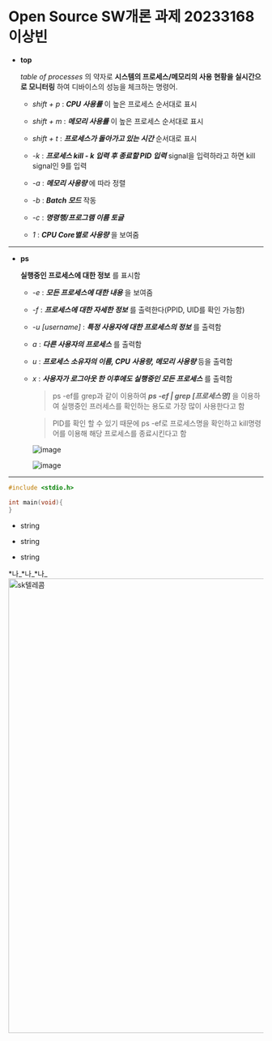 # Open Source SW개론 과제 20233168 이상빈
+ **top**

  *table of processes* 의 약자로 **시스템의 프로세스/메모리의 사용 현황을 실시간으로 모니터링** 하여 디바이스의 성능을 체크하는 명령어. 

     + *shift + p* : ***CPU 사용률*** 이 높은 프로세스 순서대로 표시

     + *shift + m* : ***메모리 사용률*** 이 높은 프로세스 순서대로 표시

     + *shift + t* : ***프로세스가 돌아가고 있는 시간***  순서대로 표시

     + *-k* : ***프로세스  kill  - k 입력 후 종료할 PID 입력***  signal을 입력하라고 하면 kill signal인 9를 입력

     + *-a* : ***메모리 사용량*** 에 따라 정렬

     + *-b* : ***Batch 모드***  작동

     + *-c* : ***명령행/프로그램 이름 토글***

     + *1* : ***CPU Core별로 사용량*** 을 보여줌
  
-------
 - **ps**

     **실행중인 프로세스에 대한 정보** 를 표시함
 
    - *-e* : ***모든 프로세스에 대한 내용*** 을 보여줌

    - *-f* : ***프로세스에 대한 자세한 정보*** 를 출력한다(PPID, UID를 확인 가능함)

    - *-u [username]* : ***특정 사용자에 대한 프로세스의 정보*** 를 출력함

    - *a* : ***다른 사용자의 프로세스*** 를 출력함

    - *u* : ***프로세스 소유자의 이름, CPU 사용량, 메모리 사용량*** 등을 출력함

    - *x* : ***사용자가 로그아웃 한 이후에도 실행중인 모든 프로세스*** 를 출력함

      > ps -ef를 grep과 같이 이용하여  ***ps -ef | grep [프로세스명]***  을 이용하여 실행중인 프러세스를 확인하는 용도로 가장 많이 사용한다고 함

      > PID를 확인 할 수 있기 때문에 ps -ef로 프로세스명을 확인하고 kill명령어를 이용해 해당 프로세스를 종료시킨다고 함





      ![image](https://github.com/kingsiuness12/hellowood12/assets/133829859/1b587406-d85a-4286-a0ab-0d7d88533a94)
      
     
       ![image](https://github.com/kingsiuness12/hellowood12/assets/133829859/918d4bdc-eb12-470b-9a52-47d8bf6588ab)








  
------------------
 
 
 
 
 
 
 
 
 
 
 
 
 
 
 
 
 
 
 
 
 
```c
#include <stdio.h>

int main(void){
}
```
+ string
- string
* string
 
*나_*나_*나_
<img width="897" alt="sk텔레콤" src="https://github.com/kingsiuness12/hellowood12/assets/133829859/54f10a41-738d-4abd-9f43-549e06e64aee">

